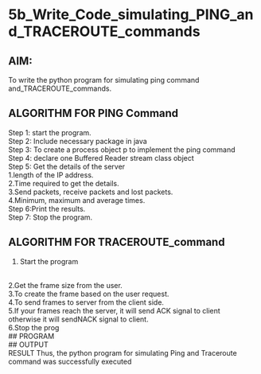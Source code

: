 # 5b_Write_Code_simulating_PING_and_TRACEROUTE_commands
## AIM:
To write the python program for simulating ping command and_TRACEROUTE_commands.
## ALGORITHM FOR PING Command
Step 1: start the program.
<BR>
Step 2: Include necessary package in java 
<BR>
Step 3: To create a process object p to implement the ping command
<BR>
Step 4: declare one Buffered Reader stream class object
<BR>
Step 5: Get the details of the server
<BR>
 1.length of the IP address.
 <BR>
 2.Time required to get the details.
 <BR>
 3.Send packets, receive packets and lost packets.
 <BR>
 4.Minimum, maximum and average times.
 <BR>
Step 6:Print the results.
<BR>
Step 7: Stop the program.
<BR>
## ALGORITHM FOR TRACEROUTE_command
1. Start the program
<BR>
2.Get the frame size from the user.
<BR>
3.To create the frame based on the user request.
<BR>
4.To send frames to server from the client side.
<BR>
5.If your frames reach the server, it will send ACK signal to client
<BR>
otherwise it will sendNACK signal to client.
<BR>
6.Stop the prog
<BR>
## PROGRAM
<BR>
## OUTPUT
<BR>
RESULT
Thus, the python program for simulating Ping and Traceroute command was successfully executed
